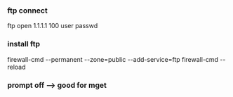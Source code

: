 
### ftp connect
ftp
  open 1.1.1.1 100
  user
  passwd

### install ftp


firewall-cmd --permanent --zone=public --add-service=ftp
firewall-cmd --reload


### prompt off  --> good for mget

